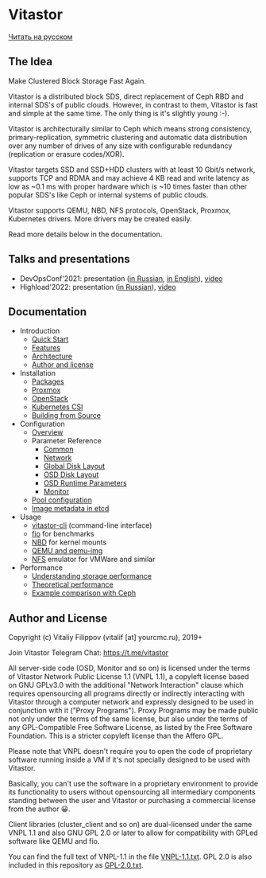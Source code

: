 # Vitastor

[Читать на русском](README-ru.md)

## The Idea

Make Clustered Block Storage Fast Again.

Vitastor is a distributed block SDS, direct replacement of Ceph RBD and internal SDS's
of public clouds. However, in contrast to them, Vitastor is fast and simple at the same time.
The only thing is it's slightly young :-).

Vitastor is architecturally similar to Ceph which means strong consistency,
primary-replication, symmetric clustering and automatic data distribution over any
number of drives of any size with configurable redundancy (replication or erasure codes/XOR).

Vitastor targets SSD and SSD+HDD clusters with at least 10 Gbit/s network, supports
TCP and RDMA and may achieve 4 KB read and write latency as low as ~0.1 ms
with proper hardware which is ~10 times faster than other popular SDS's like Ceph
or internal systems of public clouds.

Vitastor supports QEMU, NBD, NFS protocols, OpenStack, Proxmox, Kubernetes drivers.
More drivers may be created easily.

Read more details below in the documentation.

## Talks and presentations

- DevOpsConf'2021: presentation ([in Russian](https://vitastor.io/presentation/devopsconf/devopsconf.html),
  [in English](https://vitastor.io/presentation/devopsconf/devopsconf_en.html)),
  [video](https://vitastor.io/presentation/devopsconf/talk.webm)
- Highload'2022: presentation ([in Russian](https://vitastor.io/presentation/highload/highload.html)),
  [video](https://vitastor.io/presentation/highload/talk.webm)

## Documentation

- Introduction
  - [Quick Start](docs/intro/quickstart.en.md)
  - [Features](docs/intro/features.en.md)
  - [Architecture](docs/intro/architecture.en.md)
  - [Author and license](docs/intro/author.en.md)
- Installation
  - [Packages](docs/installation/packages.en.md)
  - [Proxmox](docs/installation/proxmox.en.md)
  - [OpenStack](docs/installation/openstack.en.md)
  - [Kubernetes CSI](docs/installation/kubernetes.en.md)
  - [Building from Source](docs/installation/source.en.md)
- Configuration
  - [Overview](docs/config.en.md)
  - Parameter Reference
    - [Common](docs/config/common.en.md)
    - [Network](docs/config/network.en.md)
    - [Global Disk Layout](docs/config/layout-cluster.en.md)
    - [OSD Disk Layout](docs/config/layout-osd.en.md)
    - [OSD Runtime Parameters](docs/config/osd.en.md)
    - [Monitor](docs/config/monitor.en.md)
  - [Pool configuration](docs/config/pool.en.md)
  - [Image metadata in etcd](docs/config/inode.en.md)
- Usage
  - [vitastor-cli](docs/usage/cli.en.md) (command-line interface)
  - [fio](docs/usage/fio.en.md) for benchmarks
  - [NBD](docs/usage/nbd.en.md) for kernel mounts
  - [QEMU and qemu-img](docs/usage/qemu.en.md)
  - [NFS](docs/usage/nfs.en.md) emulator for VMWare and similar
- Performance
  - [Understanding storage performance](docs/performance/understanding.en.md)
  - [Theoretical performance](docs/performance/theoretical.en.md)
  - [Example comparison with Ceph](docs/performance/comparison1.en.md)

## Author and License

Copyright (c) Vitaliy Filippov (vitalif [at] yourcmc.ru), 2019+

Join Vitastor Telegram Chat: https://t.me/vitastor

All server-side code (OSD, Monitor and so on) is licensed under the terms of
Vitastor Network Public License 1.1 (VNPL 1.1), a copyleft license based on
GNU GPLv3.0 with the additional "Network Interaction" clause which requires
opensourcing all programs directly or indirectly interacting with Vitastor
through a computer network and expressly designed to be used in conjunction
with it ("Proxy Programs"). Proxy Programs may be made public not only under
the terms of the same license, but also under the terms of any GPL-Compatible
Free Software License, as listed by the Free Software Foundation.
This is a stricter copyleft license than the Affero GPL.

Please note that VNPL doesn't require you to open the code of proprietary
software running inside a VM if it's not specially designed to be used with
Vitastor.

Basically, you can't use the software in a proprietary environment to provide
its functionality to users without opensourcing all intermediary components
standing between the user and Vitastor or purchasing a commercial license
from the author 😀.

Client libraries (cluster_client and so on) are dual-licensed under the same
VNPL 1.1 and also GNU GPL 2.0 or later to allow for compatibility with GPLed
software like QEMU and fio.

You can find the full text of VNPL-1.1 in the file [VNPL-1.1.txt](VNPL-1.1.txt).
GPL 2.0 is also included in this repository as [GPL-2.0.txt](GPL-2.0.txt).
